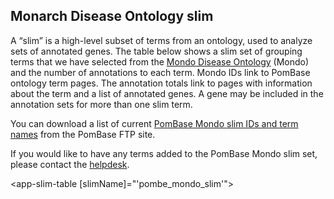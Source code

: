## Monarch Disease Ontology slim

A “slim” is a high-level subset of terms from an ontology, used to
analyze sets of annotated genes. The table below shows a slim set of
grouping terms that we have selected from the [Mondo Disease Ontology](https://mondo.monarchinitiative.org/) (Mondo)
and the number of annotations to each term. Mondo IDs link to PomBase
ontology term pages. The annotation totals link to pages with
information about the term and a list of annotated genes. A gene may
be included in the annotation sets for more than one slim term.

You can download a list of current
[PomBase Mondo slim IDs and term names](https://www.pombase.org/data/documents/disease_ontology_slim_ids_and_names.tsv)
from the PomBase FTP site.

If you would like to have any terms added to the PomBase Mondo slim set, please
contact the [helpdesk](mailto:helpdesk@pombase.org).

<app-slim-table [slimName]="'pombe_mondo_slim'"></app-slim-table>
